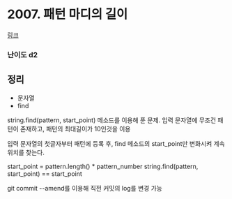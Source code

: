 # 2007. 패턴 마디의 길이

[링크](https://swexpertacademy.com/main/code/problem/problemDetail.do?contestProbId=AV5P1kNKAl8DFAUq&categoryId=AV5P1kNKAl8DFAUq&categoryType=CODE)

### 난이도 d2

## 정리
- 문자열
- find

string.find(pattern, start_point) 메소드를 이용해 푼 문제.
입력 문자열에 무조건 패턴이 존재하고, 패턴의 최대길이가 10인것을 이용

입력 문자열의 첫글자부터 패턴에 등록 후, find 메소드의 start_point만 변화시켜 계속 위치를 찾는다.

start_point = pattern.length() * pattern_number
string.find(pattern, start_point) == start_point

git commit --amend를 이용해 직전 커밋의 log를 변경 가능